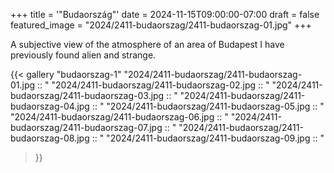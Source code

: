 +++
title = '"Budaország"'
date = 2024-11-15T09:00:00-07:00
draft = false
featured_image = "2024/2411-budaorszag/2411-budaorszag-01.jpg"
+++

A subjective view of the atmosphere of an area of Budapest I have previously found alien and strange.

{{< gallery "budaorszag-1"
"2024/2411-budaorszag/2411-budaorszag-01.jpg ::  "
"2024/2411-budaorszag/2411-budaorszag-02.jpg ::  "
"2024/2411-budaorszag/2411-budaorszag-03.jpg ::  "
"2024/2411-budaorszag/2411-budaorszag-04.jpg ::  "
"2024/2411-budaorszag/2411-budaorszag-05.jpg ::  "
"2024/2411-budaorszag/2411-budaorszag-06.jpg ::  "
"2024/2411-budaorszag/2411-budaorszag-07.jpg ::  "
"2024/2411-budaorszag/2411-budaorszag-08.jpg ::  "
"2024/2411-budaorszag/2411-budaorszag-09.jpg ::  "
>}}
